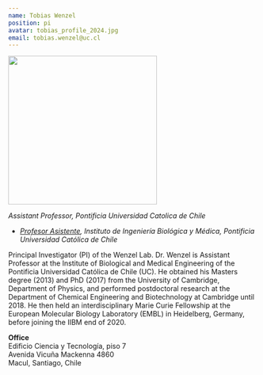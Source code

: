 ```yaml
---
name: Tobias Wenzel
position: pi
avatar: tobias_profile_2024.jpg
email: tobias.wenzel@uc.cl
---
```


<img width="300" src="{{site.baseurl}}/images/people/{{page.avatar}}" data-action="zoom">

_Assistant Professor, Pontificia Universidad Catolica de Chile_<br>

- _[Profesor Asistente](https://ingenieriabiologicaymedica.uc.cl/en/people/faculty/821-tobias-wenzel), Instituto de Ingeniería Biológica y Médica, Pontificia Universidad Católica de Chile_<br>

Principal Investigator (PI) of the Wenzel Lab. Dr. Wenzel is Assistant Professor at the Institute of Biological and Medical Engineering of the Pontificia Universidad Católica de Chile (UC). He obtained his Masters degree (2013) and PhD (2017) from the University of Cambridge, Department of Physics, and performed postdoctoral research at the Department of Chemical Engineering and Biotechnology at Cambridge until 2018. He then held an interdisciplinary Marie Curie Fellowship at the European Molecular Biology Laboratory (EMBL) in Heidelberg, Germany, before joining the IIBM end of 2020.

**Office**<br>
Edificio Ciencia y Tecnología, piso 7 <br>
Avenida Vicuña Mackenna 4860 <br>
Macul, Santiago, Chile


